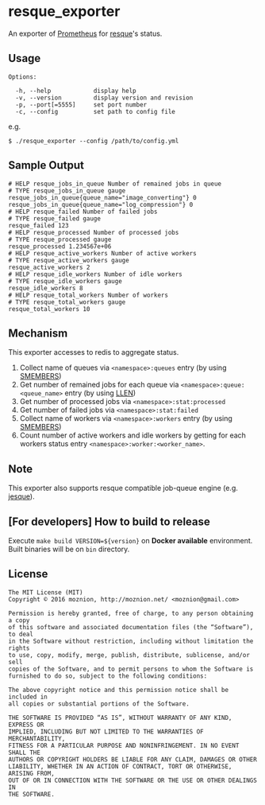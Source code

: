 resque_exporter
==

An exporter of [Prometheus](https://prometheus.io) for [resque](https://github.com/resque/resque)'s status.

Usage
--

```
Options:

  -h, --help            display help
  -v, --version         display version and revision
  -p, --port[=5555]     set port number
  -c, --config          set path to config file
```

e.g.

```
$ ./resque_exporter --config /path/to/config.yml
```

Sample Output
--

```
# HELP resque_jobs_in_queue Number of remained jobs in queue
# TYPE resque_jobs_in_queue gauge
resque_jobs_in_queue{queue_name="image_converting"} 0
resque_jobs_in_queue{queue_name="log_compression"} 0
# HELP resque_failed Number of failed jobs
# TYPE resque_failed gauge
resque_failed 123
# HELP resque_processed Number of processed jobs
# TYPE resque_processed gauge
resque_processed 1.234567e+06
# HELP resque_active_workers Number of active workers
# TYPE resque_active_workers gauge
resque_active_workers 2
# HELP resque_idle_workers Number of idle workers
# TYPE resque_idle_workers gauge
resque_idle_workers 8
# HELP resque_total_workers Number of workers
# TYPE resque_total_workers gauge
resque_total_workers 10
```

Mechanism
--

This exporter accesses to redis to aggregate status.

1. Collect name of queues via `<namespace>:queues` entry (by using [SMEMBERS](http://redis.io/commands/smembers))
1. Get number of remained jobs for each queue via `<namespace>:queue:<queue_name>` entry (by using [LLEN](http://redis.io/commands/llen))
1. Get number of processed jobs via `<namespace>:stat:processed`
1. Get number of failed jobs via `<namespace>:stat:failed`
1. Collect name of workers via `<namespace>:workers` entry (by using [SMEMBERS](http://redis.io/commands/smembers))
1. Count number of active workers and idle workers by getting for each workers status entry `<namespace>:worker:<worker_name>`.

Note
--

This exporter also supports resque compatible job-queue engine (e.g. [jesque](https://github.com/gresrun/jesque)).

[For developers] How to build to release
--

Execute `make build VERSION=${version}` on __Docker available__ environment. Built binaries will be on `bin` directory.

License
--

```
The MIT License (MIT)
Copyright © 2016 moznion, http://moznion.net/ <moznion@gmail.com>

Permission is hereby granted, free of charge, to any person obtaining a copy
of this software and associated documentation files (the “Software”), to deal
in the Software without restriction, including without limitation the rights
to use, copy, modify, merge, publish, distribute, sublicense, and/or sell
copies of the Software, and to permit persons to whom the Software is
furnished to do so, subject to the following conditions:

The above copyright notice and this permission notice shall be included in
all copies or substantial portions of the Software.

THE SOFTWARE IS PROVIDED “AS IS”, WITHOUT WARRANTY OF ANY KIND, EXPRESS OR
IMPLIED, INCLUDING BUT NOT LIMITED TO THE WARRANTIES OF MERCHANTABILITY,
FITNESS FOR A PARTICULAR PURPOSE AND NONINFRINGEMENT. IN NO EVENT SHALL THE
AUTHORS OR COPYRIGHT HOLDERS BE LIABLE FOR ANY CLAIM, DAMAGES OR OTHER
LIABILITY, WHETHER IN AN ACTION OF CONTRACT, TORT OR OTHERWISE, ARISING FROM,
OUT OF OR IN CONNECTION WITH THE SOFTWARE OR THE USE OR OTHER DEALINGS IN
THE SOFTWARE.
```

